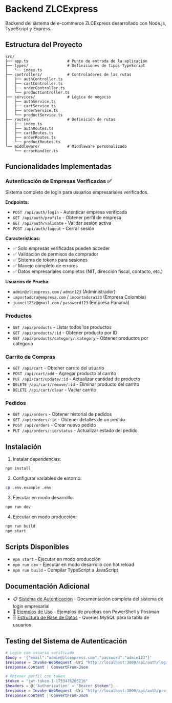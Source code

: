 # Backend ZLCExpress

Backend del sistema de e-commerce ZLCExpress desarrollado con Node.js, TypeScript y Express.

## Estructura del Proyecto

```
src/
├── app.ts                 # Punto de entrada de la aplicación
├── types/                 # Definiciones de tipos TypeScript
│   └── index.ts
├── controllers/           # Controladores de las rutas
│   ├── authController.ts
│   ├── cartController.ts
│   ├── orderController.ts
│   └── productController.ts
├── services/              # Lógica de negocio
│   ├── authService.ts
│   ├── cartService.ts
│   ├── orderService.ts
│   └── productService.ts
├── routes/                # Definición de rutas
│   ├── index.ts
│   ├── authRoutes.ts
│   ├── cartRoutes.ts
│   ├── orderRoutes.ts
│   └── productRoutes.ts
└── middleware/            # Middleware personalizado
    └── errorHandler.ts
```

## Funcionalidades Implementadas

### Autenticación de Empresas Verificadas ✅
Sistema completo de login para usuarios empresariales verificados.

**Endpoints:**
- `POST /api/auth/login` - Autenticar empresa verificada
- `GET /api/auth/profile` - Obtener perfil de empresa
- `GET /api/auth/validate` - Validar sesión activa
- `POST /api/auth/logout` - Cerrar sesión

**Características:**
- ✅ Solo empresas verificadas pueden acceder
- ✅ Validación de permisos de comprador
- ✅ Sistema de tokens para sesiones
- ✅ Manejo completo de errores
- ✅ Datos empresariales completos (NIT, dirección fiscal, contacto, etc.)

**Usuarios de Prueba:**
- `admin@zlcexpress.com` / `admin123` (Administrador)
- `importadora@empresa.com` / `importadora123` (Empresa Colombia)
- `juanci123z@gmail.com` / `password123` (Empresa Panamá)

### Productos
- `GET /api/products` - Listar todos los productos
- `GET /api/products/:id` - Obtener producto por ID
- `GET /api/products/category/:category` - Obtener productos por categoría

### Carrito de Compras
- `GET /api/cart` - Obtener carrito del usuario
- `POST /api/cart/add` - Agregar producto al carrito
- `PUT /api/cart/update/:id` - Actualizar cantidad de producto
- `DELETE /api/cart/remove/:id` - Eliminar producto del carrito
- `DELETE /api/cart/clear` - Vaciar carrito

### Pedidos
- `GET /api/orders` - Obtener historial de pedidos
- `GET /api/orders/:id` - Obtener detalles de un pedido
- `POST /api/orders` - Crear nuevo pedido
- `PUT /api/orders/:id/status` - Actualizar estado del pedido

## Instalación

1. Instalar dependencias:
```bash
npm install
```

2. Configurar variables de entorno:
```bash
cp .env.example .env
```

3. Ejecutar en modo desarrollo:
```bash
npm run dev
```

4. Ejecutar en modo producción:
```bash
npm run build
npm start
```

## Scripts Disponibles

- `npm start` - Ejecutar en modo producción
- `npm run dev` - Ejecutar en modo desarrollo con hot reload
- `npm run build` - Compilar TypeScript a JavaScript

## Documentación Adicional

- 📋 [Sistema de Autenticación](docs/AUTH_SYSTEM.md) - Documentación completa del sistema de login empresarial
- 🧪 [Ejemplos de Uso](docs/AUTH_EXAMPLES.md) - Ejemplos de pruebas con PowerShell y Postman
- 🗄️ [Estructura de Base de Datos](docs/AUTH_SYSTEM.md#query-de-creación-de-tabla-mysql) - Queries MySQL para la tabla de usuarios

## Testing del Sistema de Autenticación

```powershell
# Login con usuario verificado
$body = '{"email":"admin@zlcexpress.com","password":"admin123"}'
$response = Invoke-WebRequest -Uri "http://localhost:3000/api/auth/login" -Method POST -ContentType "application/json" -Body $body
$response.Content | ConvertFrom-Json

# Obtener perfil con token
$token = "jwt-token-1-1753476205216"
$headers = @{'Authorization' = "Bearer $token"}
$response = Invoke-WebRequest -Uri "http://localhost:3000/api/auth/profile" -Method GET -Headers $headers
$response.Content | ConvertFrom-Json
```

